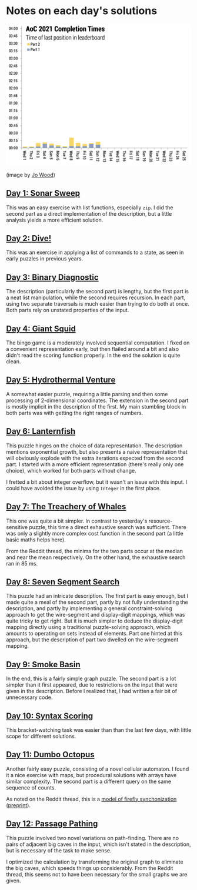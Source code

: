 # Notes on each day's solutions

![Completion times 2021](https://raw.githubusercontent.com/jwoLondon/adventOfCode/master/images/completionTimes2021.png)

(image by [Jo Wood](https://github.com/jwoLondon))

## [Day 1: Sonar Sweep](https://adventofcode.com/2021/day/1)

This was an easy exercise with list functions, especially `zip`.
I did the second part as a direct implementation of the description,
but a little analysis yields a more efficient solution.

## [Day 2: Dive!](https://adventofcode.com/2021/day/2)

This was an exercise in applying a list of commands to a state, as seen
in early puzzles in previous years.

## [Day 3: Binary Diagnostic](https://adventofcode.com/2021/day/3)

The description (particularly the second part) is lengthy, but the first
part is a neat list manipulation, while the second requires recursion.
In each part, using two separate traversals is much easier than trying
to do both at once.  Both parts rely on unstated properties of the input.

## [Day 4: Giant Squid](https://adventofcode.com/2021/day/4)

The bingo game is a moderately involved sequential computation.  I fixed
on a convenient representation early, but then flailed around a bit and
also didn't read the scoring function properly.  In the end the solution
is quite clean.

## [Day 5: Hydrothermal Venture](https://adventofcode.com/2021/day/5)

A somewhat easier puzzle, requiring a little parsing and then some
processing of 2-dimensional coordinates.  The extension in the second part
is mostly implicit in the description of the first.  My main stumbling
block in both parts was with getting the right ranges of numbers.

## [Day 6: Lanternfish](https://adventofcode.com/2021/day/6)

This puzzle hinges on the choice of data representation.  The description
mentions exponential growth, but also presents a naive representation
that will obviously explode with the extra iterations expected from the
second part.  I started with a more efficient representation (there's
really only one choice), which worked for both parts without change.

I fretted a bit about integer overflow, but it wasn't an issue with
this input.  I could have avoided the issue by using `Integer` in the
first place.

## [Day 7: The Treachery of Whales](https://adventofcode.com/2021/day/7)

This one was quite a bit simpler.  In contrast to yesterday's
resource-sensitive puzzle, this time a direct exhaustive search was
sufficient.  There was only a slightly more complex cost function in
the second part (a little basic maths helps here).

From the Reddit thread, the minima for the two parts occur at the median
and near the mean respectively.  On the other hand, the exhaustive search
ran in 85 ms.

## [Day 8: Seven Segment Search](https://adventofcode.com/2021/day/8)

This puzzle had an intricate description.  The first part is easy
enough, but I made quite a meal of the second part, partly by not fully
understanding the description, and partly by implementing a general
constraint-solving approach to get the wire-segment and display-digit
mappings, which was quite tricky to get right.  But it is much simpler
to deduce the display-digit mapping directly using a traditional
puzzle-solving approach, which amounts to operating on sets instead
of elements.  Part one hinted at this approach, but the description of
part two dwelled on the wire-segment mapping.

## [Day 9: Smoke Basin](https://adventofcode.com/2021/day/9)

In the end, this is a fairly simple graph puzzle.  The second part is a
lot simpler than it first appeared, due to restrictions on the input that
were given in the description.  Before I realized that, I had written
a fair bit of unnecessary code.

## [Day 10: Syntax Scoring](https://adventofcode.com/2021/day/10)

This bracket-watching task was easier than than the last few days, with
little scope for different solutions.

## [Day 11: Dumbo Octopus](https://adventofcode.com/2021/day/11)

Another fairly easy puzzle, consisting of a novel cellular automaton.
I found it a nice exercise with maps, but procedural solutions with
arrays have similar complexity.  The second part is a different query
on the same sequence of counts.

As noted on the Reddit thread, this is a
[model of firefly synchonization](http://dx.doi.org/10.1007/978-3-319-78512-7_8)
([preprint](https://www.researchgate.net/publication/325791357)).

## [Day 12: Passage Pathing](https://adventofcode.com/2021/day/12)

This puzzle involved two novel variations on path-finding.  There are
no pairs of adjacent big caves in the input, which isn't stated in the
description, but is necessary of the task to make sense.

I optimized the calculation by transforming the original graph to
eliminate the big caves, which speeds things up considerably.  From the
Reddit thread, this seems not to have been necessary for the small graphs
we are given.
